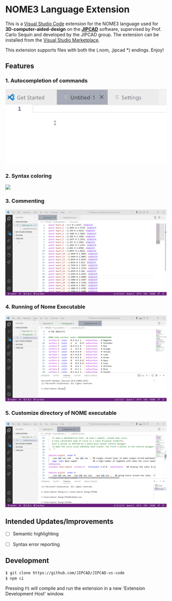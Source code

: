 # NOME3 Language Extension

This is a [Visual Studio Code](https://code.visualstudio.com/) extension for the NOME3 language used for **3D-computer-aided-design** on the **[JIPCAD](https://jipcad.github.io/docs/)** software, supervised by Prof. Carlo Sequin and developed by the JIPCAD group. The extension can be installed from the [Visual Studio Marketplace](https://marketplace.visualstudio.com/items?itemName=AaronZheng.nome).

This extension supports files with both the (.nom, .jipcad $*$) endings.
Enjoy!

## Features
### 1. Autocompletion of commands
<img src="https://raw.githubusercontent.com/JIPCAD/JIPCAD-vs-code/master/.github/images/autocompletion.gif">

### 2. Syntax coloring
<img src="https://raw.githubusercontent.com/JIPCAD/JIPCAD-vs-code/master/.github/images/syntax_highlight.gif">

### 3. Commenting
<img src="https://raw.githubusercontent.com/JIPCAD/JIPCAD-vs-code/master/.github/images/toggle_block_comment.gif">

### 4. Running of Nome Executable
<img src="https://raw.githubusercontent.com/JIPCAD/JIPCAD-vs-code/master/.github/images/run_nome.gif">

### 5. Customize directory of NOME executable
<img src="https://raw.githubusercontent.com/JIPCAD/JIPCAD-vs-code/master/.github/images/remote_running.gif">


## Intended Updates/Improvements

- [ ]  Semantic highlighting
- [ ]  Syntax error reporting


## Development


```bash
$ git clone https://github.com/JIPCAD/JIPCAD-vs-code
$ npm ci
```

Pressing `F5` will compile and run the extension in a new 'Extension Development Host' window.
